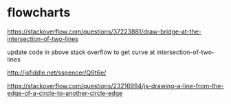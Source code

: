 # flowcharts
https://stackoverflow.com/questions/37223881/draw-bridge-at-the-intersection-of-two-lines

update code in above stack overflow to get curve at intersection-of-two-lines

http://jsfiddle.net/sspencer/Q9t6e/

https://stackoverflow.com/questions/23216994/js-drawing-a-line-from-the-edge-of-a-circle-to-another-circle-edge
